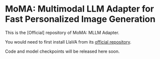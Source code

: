 # MoMA: Multimodal LLM Adapter for Fast Personalized Image Generation

This is the [Official] repository of MoMA: MLLM Adapter. 

You would need to first install LlaVA from its [official repository](https://github.com/haotian-liu/LLaVA).

Code and model checkpoints will be released here soon.

